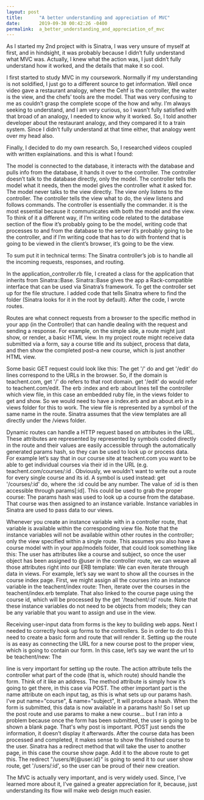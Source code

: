 ```yaml
---
layout: post
title:      "A better understanding and appreciation of MVC"
date:       2019-09-30 00:42:26 -0400
permalink:  a_better_understanding_and_appreciation_of_mvc
---
```


As I started my 2nd project with is Sinatra, I was very unsure of myself at first, and in hindsight, it was probably because I didn’t fully understand what MVC was.  Actually, I knew what the action was, I just didn’t fully understand how it worked, and the details that make it so cool.   

I first started to study MVC in my coursework.  Normally if my understanding is not soldified, I just go to a different source to get information.  Well once video gave a restaurant analogy, where the Cehf is the controller, the waiter is the view, and the chefs’ tools are the model.  That was very confusing to me as couldn’t grasp the complete scope of the how and why.  I’m always seeking to understand, and I am very curious, so I wasn’t fully satisfied with that broad of an analogy, I needed to know why it worked.  So, I told another developer about the restaurant analogy, and they compared it to a train system.  Since I didn’t fully understand at that time either, that analogy went over my head also.   

 

Finally, I decided to do my own research.  So, I researched videos coupled with written explainations.  and this is what I found:  

The model is connected to the database, it interacts with the database and pulls info from the database, it hands it over to the controller.  The controller doesn’t talk to the database directly, only the model.  The controller tells the model what it needs, then the model gives the controller what it asked for.  The model never talks to the view directly.  The view only listens to the controller.  The controller tells the view what to do, the view listens and follows commands.  The controller is essentially the commander.  it is the most essential because it communicates with both the model and the view.   To think of it a different way, if I’m writing code related to the database section of the flow it’s probably going to be the model, writing code that processes to and from the database to the server it’s probably going to be the controller, and if I’m writing code that has to do with frontend that is going to be viewed in the client’s browser, it’s going to be the view.  

To sum put it in technical terms:  The Sinatra controller’s  job is to handle all the incoming requests, responses, and routing.

In the application_controller.rb file, I created a class for the application that inherits from Sinatra::Base. Sinatra::Base gives the app a Rack-compatible interface that can be used via Sinatra’s framework.
To get the controller set up for the file structure. I added code that tells Sinatra where to find the folder (Sinatra looks for it in the root by default).  After the code, I wrote routes.

Routes are what connect requests from a browser to the specific method in your app (in the Controller) that can handle dealing with the request and sending a response. For example, on the simple side, a route might just show, or render, a basic HTML view. In my project  route might receive data submitted via a form, say a course title and its subject, process that data, and then show the completed post–a new course, which is just another HTML view.

Some basic GET request could look like this:
The get '/' do and get '/edit' do lines correspond to the URLs in the browser. So, if the domain is teachent.com, get '/' do refers to that root domain. get '/edit' do would refer to teachent.com/edit.
The erb :index and erb :about lines tell the controller which view file, in this case an embedded ruby file, in the views folder to get and show. So we would need to have a index.erb and an about.erb in a views folder for this to work.
The view file is represented by a symbol of the same name in the route. Sinatra assumes that the view templates are all directly under the /views folder.

Dynamic routes can handle a HTTP request based on attributes in the URL. These attributes are represented by represented by symbols coded directly in the route and their values are easily accessible through the automatically generated params hash, so they can be used to look up or process data.
For example let’s say that in our course site at teachent.com you want to be able to get individual courses via their id in the URL (e.g. teachent.com/courses/:id . Obviously, we wouldn’t want to write out a route for every single course and its id. A symbol is used instead: get '/courses/:id' do, where the :id could be any number. The value of :id is then accessible through params[:id].  This could be used to grab the proper course:  The params hash was used to look up a course from the database. That course was then assigned to an instance variable. Instance variables in Sinatra are used to pass data to our views.

Whenever you create an instance variable with in a controller route, that variable is available within the corresponding view file. Note that the instance variables will not be available within other routes in the controller; only the view specified within a single route.
This assumes you also have a course model with in your app/models folder, that could look something like this:
The user has attributes like a course and subject, so once the user object has been assigned to @user in the controller route, we can weave all those attributes right into our ERB template:
We can even iterate through data in views. For example, let’s say we want to show all the courses in the course index page. First, we might assign all the courses into an instance variable in the teachent/index route:
Then, iterate over the courses in the teachent/index.erb template.  That also linked to the course page using the course id, which will be processed by the get '/teachent/:id' route. 
Note that these instance variables do not need to be objects from models; they can be any variable that you want to assign and use in the view.


 Receiving user-input data from forms is the key to building web apps.  Next I needed to correctly hook up forms to the controllers. So in order to do this I need to create a basic form and route that will render it.
Setting up the route is as easy as connecting the URL for a new course post to the proper view, which is going to contain our form. In this case, let’s say we want the url to be teachent/new:
The <form class="" action="/teachents" method="post"> line is very important for setting up the route. The action attribute tells the controller what part of the code (that is, which route) should handle the form. Think of it like an address. The method attribute is simply how it’s going to get there, in this case via POST.
The other important part is the name attribute on each input tag, as this is what sets up our params hash. I’ve put name="course", & name="subject", It will produce a hash.  When the form is submitted, this data is now available in a params hash!   So I set up the post route and use params to make a new course...  but I ran into a problem because once the form has been submitted, the user is going to be shown a blank page.  That's why post is important.  POST just sends the information, it doesn’t display it afterwards. After the course data has been processed and completed, it makes sense to show the finished course to the user. Sinatra has a  redirect method that will take the user to another page, in this case the course show page. Add it to the above route to get this.
The redirect "/users/#{@user.id}" is going to send it to our user show route, get '/users/:id', so the user can be proud of their new creation.



The MVC is actually very important, and is very widely used.  Since, I’ve learned more about it, I’ve gained a greater appreciation for it, because, just understanding its flow will make web design much easier.   
